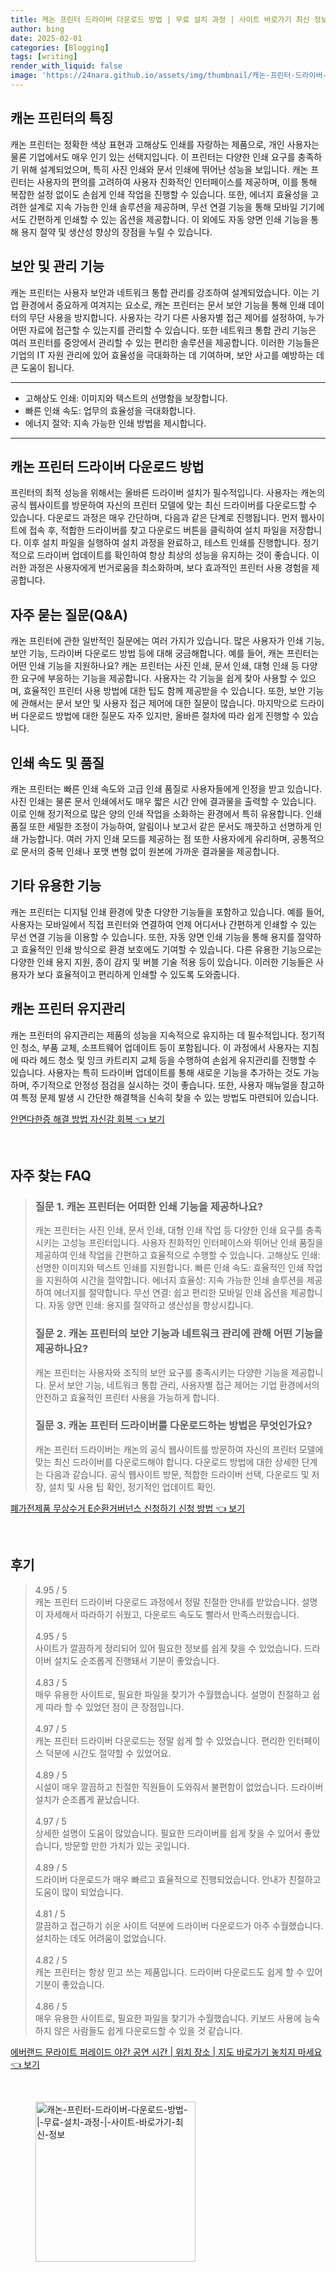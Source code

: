 ```yaml
---
title: 캐논 프린터 드라이버 다운로드 방법 | 무료 설치 과정 | 사이트 바로가기 최신 정보
author: bing
date: 2025-02-01
categories: [Blogging]
tags: [writing]
render_with_liquid: false
image: 'https://24nara.github.io/assets/img/thumbnail/캐논-프린터-드라이버-다운로드-방법-|-무료-설치-과정-|-사이트-바로가기-최신-정보.webp'
---
```



<h2 id='캐논 프린터의 특징'>캐논 프린터의 특징</h2>

<p>캐논 프린터는 정확한 색상 표현과 고해상도 인쇄를 자랑하는 제품으로, 개인 사용자는 물론 기업에서도 매우 인기 있는 선택지입니다. 이 프린터는 다양한 인쇄 요구를 충족하기 위해 설계되었으며, 특히 사진 인쇄와 문서 인쇄에 뛰어난 성능을 보입니다. 캐논 프린터는 사용자의 편의를 고려하여 사용자 친화적인 인터페이스를 제공하며, 이를 통해 복잡한 설정 없이도 손쉽게 인쇄 작업을 진행할 수 있습니다. 또한, 에너지 효율성을 고려한 설계로 지속 가능한 인쇄 솔루션을 제공하며, 무선 연결 기능을 통해 모바일 기기에서도 간편하게 인쇄할 수 있는 옵션을 제공합니다. 이 외에도 자동 양면 인쇄 기능을 통해 용지 절약 및 생산성 향상의 장점을 누릴 수 있습니다.</p>

<h2 id='보안 및 관리 기능'>보안 및 관리 기능</h2>

<p>캐논 프린터는 사용자 보안과 네트워크 통합 관리를 강조하여 설계되었습니다. 이는 기업 환경에서 중요하게 여겨지는 요소로, 캐논 프린터는 문서 보안 기능을 통해 인쇄 데이터의 무단 사용을 방지합니다. 사용자는 각기 다른 사용자별 접근 제어를 설정하여, 누가 어떤 자료에 접근할 수 있는지를 관리할 수 있습니다. 또한 네트워크 통합 관리 기능은 여러 프린터를 중앙에서 관리할 수 있는 편리한 솔루션을 제공합니다. 이러한 기능들은 기업의 IT 자원 관리에 있어 효율성을 극대화하는 데 기여하며, 보안 사고를 예방하는 데 큰 도움이 됩니다.</p>

<hr />

<ul>
    <li>고해상도 인쇄: 이미지와 텍스트의 선명함을 보장합니다.</li>
    <li>빠른 인쇄 속도: 업무의 효율성을 극대화합니다.</li>
    <li>에너지 절약: 지속 가능한 인쇄 방법을 제시합니다.</li>
</ul>

<hr />

<h2 id='캐논 프린터 드라이버 다운로드 방법'>캐논 프린터 드라이버 다운로드 방법</h2>

<p>프린터의 최적 성능을 위해서는 올바른 드라이버 설치가 필수적입니다. 사용자는 캐논의 공식 웹사이트를 방문하여 자신의 프린터 모델에 맞는 최신 드라이버를 다운로드할 수 있습니다. 다운로드 과정은 매우 간단하며, 다음과 같은 단계로 진행됩니다. 먼저 웹사이트에 접속 후, 적합한 드라이버를 찾고 다운로드 버튼을 클릭하여 설치 파일을 저장합니다. 이후 설치 파일을 실행하여 설치 과정을 완료하고, 테스트 인쇄를 진행합니다. 정기적으로 드라이버 업데이트를 확인하여 항상 최상의 성능을 유지하는 것이 좋습니다. 이러한 과정은 사용자에게 번거로움을 최소화하며, 보다 효과적인 프린터 사용 경험을 제공합니다.</p>

<h2 id='자주 묻는 질문(Q&A)'>자주 묻는 질문(Q&A)</h2>

<p>캐논 프린터에 관한 일반적인 질문에는 여러 가지가 있습니다. 많은 사용자가 인쇄 기능, 보안 기능, 드라이버 다운로드 방법 등에 대해 궁금해합니다. 예를 들어, 캐논 프린터는 어떤 인쇄 기능을 지원하나요? 캐논 프린터는 사진 인쇄, 문서 인쇄, 대형 인쇄 등 다양한 요구에 부응하는 기능을 제공합니다. 사용자는 각 기능을 쉽게 찾아 사용할 수 있으며, 효율적인 프린터 사용 방법에 대한 팁도 함께 제공받을 수 있습니다. 또한, 보안 기능에 관해서는 문서 보안 및 사용자 접근 제어에 대한 질문이 많습니다. 마지막으로 드라이버 다운로드 방법에 대한 질문도 자주 있지만, 올바른 절차에 따라 쉽게 진행할 수 있습니다.</p>

<h2 id='인쇄 속도 및 품질'>인쇄 속도 및 품질</h2>

<p>캐논 프린터는 빠른 인쇄 속도와 고급 인쇄 품질로 사용자들에게 인정을 받고 있습니다. 사진 인쇄는 물론 문서 인쇄에서도 매우 짧은 시간 안에 결과물을 출력할 수 있습니다. 이로 인해 정기적으로 많은 양의 인쇄 작업을 소화하는 환경에서 특히 유용합니다. 인쇄 품질 또한 세밀한 조정이 가능하여, 알림이나 보고서 같은 문서도 깨끗하고 선명하게 인쇄 가능합니다. 여러 가지 인쇄 모드를 제공하는 점 또한 사용자에게 유리하며, 공통적으로 문서의 중복 인쇄나 포맷 변형 없이 원본에 가까운 결과물을 제공합니다.</p>

<h2 id='기타 유용한 기능'>기타 유용한 기능</h2>

<p>캐논 프린터는 디지털 인쇄 환경에 맞춘 다양한 기능들을 포함하고 있습니다. 예를 들어, 사용자는 모바일에서 직접 프린터와 연결하여 언제 어디서나 간편하게 인쇄할 수 있는 무선 연결 기능을 이용할 수 있습니다. 또한, 자동 양면 인쇄 기능을 통해 용지를 절약하고 효율적인 인쇄 방식으로 환경 보호에도 기여할 수 있습니다. 다른 유용한 기능으로는 다양한 인쇄 용지 지원, 종이 감지 및 버블 기술 적용 등이 있습니다. 이러한 기능들은 사용자가 보다 효율적이고 편리하게 인쇄할 수 있도록 도와줍니다.</p>

<h2 id='캐논 프린터 유지관리'>캐논 프린터 유지관리</h2>

<p>캐논 프린터의 유지관리는 제품의 성능을 지속적으로 유지하는 데 필수적입니다. 정기적인 청소, 부품 교체, 소프트웨어 업데이트 등이 포함됩니다. 이 과정에서 사용자는 지침에 따라 헤드 청소 및 잉크 카트리지 교체 등을 수행하여 손쉽게 유지관리를 진행할 수 있습니다. 사용자는 특히 드라이버 업데이트를 통해 새로운 기능을 추가하는 것도 가능하며, 주기적으로 안정성 점검을 실시하는 것이 좋습니다. 또한, 사용자 매뉴얼을 참고하여 특정 문제 발생 시 간단한 해결책을 신속히 찾을 수 있는 방법도 마련되어 있습니다.</p>


<p><a class="click-button" title="안면다한증 해결 방법 자신감 회복" href="https://24nara.github.io/posts/%EC%95%88%EB%A9%B4%EB%8B%A4%ED%95%9C%EC%A6%9D-%ED%95%B4%EA%B2%B0-%EB%B0%A9%EB%B2%95-%EC%9E%90%EC%8B%A0%EA%B0%90-%ED%9A%8C%EB%B3%B5/" rel="dofollow">안면다한증 해결 방법 자신감 회복 👈 보기</a></p><br>
<h2 id='자주_찾는_FAQ'>자주 찾는 FAQ</h2>
<div itemscope="" itemtype="https://schema.org/FAQPage"> 
<blockquote> 
<div itemscope="" itemprop="mainEntity" itemtype="https://schema.org/Question"> 
<h3 itemprop="name">질문 1. 캐논 프린터는 어떠한 인쇄 기능을 제공하나요?</h3> 
<div itemscope="" itemprop="acceptedAnswer" itemtype="https://schema.org/Answer"> 
<span itemprop="text"> 
<p>캐논 프린터는 사진 인쇄, 문서 인쇄, 대형 인쇄 작업 등 다양한 인쇄 요구를 충족시키는 고성능 프린터입니다. 사용자 친화적인 인터페이스와 뛰어난 인쇄 품질을 제공하여 인쇄 작업을 간편하고 효율적으로 수행할 수 있습니다. 고해상도 인쇄: 선명한 이미지와 텍스트 인쇄를 지원합니다. 빠른 인쇄 속도: 효율적인 인쇄 작업을 지원하여 시간을 절약합니다. 에너지 효율성: 지속 가능한 인쇄 솔루션을 제공하여 에너지를 절약합니다. 무선 연결: 쉽고 편리한 모바일 인쇄 옵션을 제공합니다. 자동 양면 인쇄: 용지를 절약하고 생산성을 향상시킵니다.</p> 
</span> 
</div> 
</div> 
<div itemscope="" itemprop="mainEntity" itemtype="https://schema.org/Question"> 
<h3 itemprop="name">질문 2. 캐논 프린터의 보안 기능과 네트워크 관리에 관해 어떤 기능을 제공하나요?</h3> 
<div itemscope="" itemprop="acceptedAnswer" itemtype="https://schema.org/Answer"> 
<span itemprop="text"> 
<p>캐논 프린터는 사용자와 조직의 보안 요구를 충족시키는 다양한 기능을 제공합니다. 문서 보안 기능, 네트워크 통합 관리, 사용자별 접근 제어는 기업 환경에서의 안전하고 효율적인 프린터 사용을 가능하게 합니다.</p> 
</span> 
</div> 
</div> 
<div itemscope="" itemprop="mainEntity" itemtype="https://schema.org/Question"> 
<h3 itemprop="name">질문 3. 캐논 프린터 드라이버를 다운로드하는 방법은 무엇인가요?</h3> 
<div itemscope="" itemprop="acceptedAnswer" itemtype="https://schema.org/Answer"> 
<span itemprop="text"> 
<p>캐논 프린터 드라이버는 캐논의 공식 웹사이트를 방문하여 자신의 프린터 모델에 맞는 최신 드라이버를 다운로드해야 합니다. 다운로드 방법에 대한 상세한 단계는 다음과 같습니다. 공식 웹사이트 방문, 적합한 드라이버 선택, 다운로드 및 저장, 설치 및 사용 팁 확인, 정기적인 업데이트 확인.</p> 
</span> 
</div> 
</div> 
</blockquote> 
</div>
<p><a class="click-button" title="폐가전제품 무상수거 E순환거버넌스 신청하기 신청 방법" href="https://24nara.github.io/posts/%ED%8F%90%EA%B0%80%EC%A0%84%EC%A0%9C%ED%92%88-%EB%AC%B4%EC%83%81%EC%88%98%EA%B1%B0-E%EC%88%9C%ED%99%98%EA%B1%B0%EB%B2%84%EB%84%8C%EC%8A%A4-%EC%8B%A0%EC%B2%AD%ED%95%98%EA%B8%B0-%EC%8B%A0%EC%B2%AD-%EB%B0%A9%EB%B2%95/" rel="dofollow">폐가전제품 무상수거 E순환거버넌스 신청하기 신청 방법 👈 보기</a></p><br>
<h2 id='후기'>후기</h2>
<div itemscope itemtype="https://schema.org/Product">
  <blockquote>
  <div itemprop="review" itemscope itemtype="https://schema.org/Review">
      <div itemprop="reviewRating" itemscope itemtype="https://schema.org/Rating"> <span itemprop="ratingValue">4.95</span> / <span itemprop="bestRating">5</span> </div>
      <span itemprop="reviewBody">캐논 프린터 드라이버 다운로드 과정에서 정말 친절한 안내를 받았습니다. 설명이 자세해서 따라하기 쉬웠고, 다운로드 속도도 빨라서 만족스러웠습니다.</span>
  </div>
  <br>
  <div itemprop="review" itemscope itemtype="https://schema.org/Review">
      <div itemprop="reviewRating" itemscope itemtype="https://schema.org/Rating"> <span itemprop="ratingValue">4.95</span> / <span itemprop="bestRating">5</span> </div>
      <span itemprop="reviewBody">사이트가 깔끔하게 정리되어 있어 필요한 정보를 쉽게 찾을 수 있었습니다. 드라이버 설치도 순조롭게 진행돼서 기분이 좋았습니다.</span>
  </div>
  <br>
  <div itemprop="review" itemscope itemtype="https://schema.org/Review">
      <div itemprop="reviewRating" itemscope itemtype="https://schema.org/Rating"> <span itemprop="ratingValue">4.83</span> / <span itemprop="bestRating">5</span> </div>
      <span itemprop="reviewBody">매우 유용한 사이트로, 필요한 파일을 찾기가 수월했습니다. 설명이 친절하고 쉽게 따라 할 수 있었던 점이 큰 장점입니다.</span>
  </div>
  <br>
  <div itemprop="review" itemscope itemtype="https://schema.org/Review">
      <div itemprop="reviewRating" itemscope itemtype="https://schema.org/Rating"> <span itemprop="ratingValue">4.97</span> / <span itemprop="bestRating">5</span> </div>
      <span itemprop="reviewBody">캐논 프린터 드라이버 다운로드는 정말 쉽게 할 수 있었습니다. 편리한 인터페이스 덕분에 시간도 절약할 수 있었어요.</span>
  </div>
  <br>
  <div itemprop="review" itemscope itemtype="https://schema.org/Review">
      <div itemprop="reviewRating" itemscope itemtype="https://schema.org/Rating"> <span itemprop="ratingValue">4.89</span> / <span itemprop="bestRating">5</span> </div>
      <span itemprop="reviewBody">시설이 매우 깔끔하고 친절한 직원들이 도와줘서 불편함이 없었습니다. 드라이버 설치가 순조롭게 끝났습니다.</span>
  </div>
  <br>
  <div itemprop="review" itemscope itemtype="https://schema.org/Review">
      <div itemprop="reviewRating" itemscope itemtype="https://schema.org/Rating"> <span itemprop="ratingValue">4.97</span> / <span itemprop="bestRating">5</span> </div>
      <span itemprop="reviewBody">상세한 설명이 도움이 많았습니다. 필요한 드라이버를 쉽게 찾을 수 있어서 좋았습니다, 방문할 만한 가치가 있는 곳입니다.</span>
  </div>
  <br>
  <div itemprop="review" itemscope itemtype="https://schema.org/Review">
      <div itemprop="reviewRating" itemscope itemtype="https://schema.org/Rating"> <span itemprop="ratingValue">4.89</span> / <span itemprop="bestRating">5</span> </div>
      <span itemprop="reviewBody">드라이버 다운로드가 매우 빠르고 효율적으로 진행되었습니다. 안내가 친절하고 도움이 많이 되었습니다.</span>
  </div>
  <br>
  <div itemprop="review" itemscope itemtype="https://schema.org/Review">
      <div itemprop="reviewRating" itemscope itemtype="https://schema.org/Rating"> <span itemprop="ratingValue">4.81</span> / <span itemprop="bestRating">5</span> </div>
      <span itemprop="reviewBody">깔끔하고 접근하기 쉬운 사이트 덕분에 드라이버 다운로드가 아주 수월했습니다. 설치하는 데도 어려움이 없었습니다.</span>
  </div>
  <br>
  <div itemprop="review" itemscope itemtype="https://schema.org/Review">
      <div itemprop="reviewRating" itemscope itemtype="https://schema.org/Rating"> <span itemprop="ratingValue">4.82</span> / <span itemprop="bestRating">5</span> </div>
      <span itemprop="reviewBody">캐논 프린터는 항상 믿고 쓰는 제품입니다. 드라이버 다운로드도 쉽게 할 수 있어 기분이 좋았습니다.</span>
  </div>
  <br>
  <div itemprop="review" itemscope itemtype="https://schema.org/Review">
      <div itemprop="reviewRating" itemscope itemtype="https://schema.org/Rating"> <span itemprop="ratingValue">4.86</span> / <span itemprop="bestRating">5</span> </div>
      <span itemprop="reviewBody">매우 유용한 사이트로, 필요한 파일을 찾기가 수월했습니다. 키보드 사용에 능숙하지 않은 사람들도 쉽게 다운로드할 수 있을 것 같습니다.</span>
  </div>
  </blockquote>
</div>
<p><a class="click-button" title="에버랜드 문라이트 퍼레이드 야간 공연 시간 | 위치 장소 | 지도 바로가기 놓치지 마세요" href="https://24nara.github.io/posts/%EC%97%90%EB%B2%84%EB%9E%9C%EB%93%9C-%EB%AC%B8%EB%9D%BC%EC%9D%B4%ED%8A%B8-%ED%8D%BC%EB%A0%88%EC%9D%B4%EB%93%9C-%EC%95%BC%EA%B0%84-%EA%B3%B5%EC%97%B0-%EC%8B%9C%EA%B0%84-%EC%9C%84%EC%B9%98-%EC%9E%A5%EC%86%8C-%EC%A7%80%EB%8F%84-%EB%B0%94%EB%A1%9C%EA%B0%80%EA%B8%B0-%EB%86%93%EC%B9%98%EC%A7%80-%EB%A7%88%EC%84%B8%EC%9A%94/" rel="dofollow">에버랜드 문라이트 퍼레이드 야간 공연 시간 | 위치 장소 | 지도 바로가기 놓치지 마세요 👈 보기</a></p><br>
<figure class="image"><img src="https://24nara.github.io/assets/img/thumbnail/캐논-프린터-드라이버-다운로드-방법-|-무료-설치-과정-|-사이트-바로가기-최신-정보.webp" alt="캐논-프린터-드라이버-다운로드-방법-|-무료-설치-과정-|-사이트-바로가기-최신-정보" width="256" height="256"></figure>